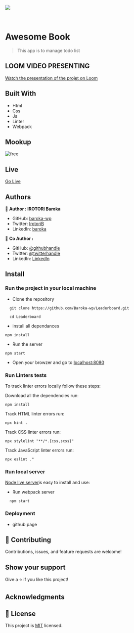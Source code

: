 ![](https://img.shields.io/badge/Microverse-blueviolet)


<br />

# Awesome Book

> This app is to manage todo list

## LOOM VIDEO PRESENTING
[Watch the presentation of the projet on Loom](#)

## Built With

- Html
- Css
- Js
- Linter
- Webpack

## Mookup
![free](#)

## Live

[Go Live](https://jolly-otter-7d885a.netlify.app/)

## Authors

👤 **Author : IROTORI Baroka**

- GitHub: [baroka-wp](https://github.com/Baroka-wp)
- Twitter: [IrotoriB](https://twitter.com/IrotoriB)
- LinkedIn: [baroka](www.linkedin.com/in/baroka)

👥 **Co Author :**

- GitHub: [@githubhandle](#)
- Twitter: [@twitterhandle](#)
- LinkedIn: [LinkedIn](#)

## Install
### Run the project in your local machine

- Clone the repository
```
  git clone https://github.com/Baroka-wp/Leaderboard.git

  cd Leaderboard
```
- install all dependances

```
npm install
```

- Run the server

```
npm start
```
- Open your browzer and go to [localhost:8080](http://localhost:8080/)


### Run Linters tests
To track linter errors locally follow these steps:  

Download all the dependencies run:
```
npm install
```
Track HTML linter errors run:
```
npx hint .
```
Track CSS linter errors run:
```
npx stylelint "**/*.{css,scss}"
```
Track JavaScript linter errors run:
```
npx eslint ."
```
### Run local server
[Node live server](#)is easy to install and use:

- Run webpack server
```
  npm start
```

### Deployment
- github page

## 🤝 Contributing

Contributions, issues, and feature requests are welcome!

## Show your support

Give a ⭐️ if you like this project!

## Acknowledgments


## 📝 License

This project is [MIT](./MIT.md) licensed.
